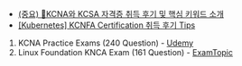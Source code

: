 - [(중요) 🔭KCNA와 KCSA 자격증 취득 후기 및 핵심 키워드 소개](https://maily.so/newslettertodevops/posts/g0zm8n1koql)
- [\[Kubernetes\] KCNFA Certification 취득 후기 Tips](https://kingofbackend.tistory.com/293)

1. KCNA Practice Exams (240 Question) - [Udemy](https://www.udemy.com/course/kcna-exams/?couponCode=KEEPLEARNING)
2. Linux Foundation KNCA Exam (161 Question) - [ExamTopic](https://www.examtopics.com/exams/linux-foundation/kcna/)
